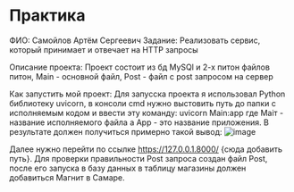 # Практика 

ФИО: Самойлов Артём Сергеевич
Задание: Реализовать сервис, который
принимает и отвечает на HTTP запросы

Описание проекта: Проект состоит из бд MySQl и 2-х питон файлов питон, Main - основной файл, Post - файл с post запросом на сервер

Как запустить мой проект: Для запусска проекта я использовал Python библиотеку uvicorn, в консоли cmd нужно выстовить путь до папки с исполняемым кодом и ввести эту команду: uvicorn Main:app  где Maiт - название исполняемого файла а App - это название приложения. В результате должен получиться примерно такой вывод:
![image](https://github.com/Zer0Death5/Practice/assets/124496725/589e19ef-054b-45bb-8fd0-c231e5342ee5)

Далее нужно перейти по ссылке https://127.0.0.1.8000/ {сюда добавить путь}.  Для проверки правильности Post запроса создан файл Post, после его запуска в базу данных в таблицу магазины должен добавиться Магнит в Самаре.
